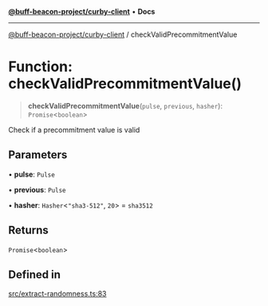 [**@buff-beacon-project/curby-client**](../index.md) • **Docs**

***

[@buff-beacon-project/curby-client](../index.md) / checkValidPrecommitmentValue

# Function: checkValidPrecommitmentValue()

> **checkValidPrecommitmentValue**(`pulse`, `previous`, `hasher`): `Promise`\<`boolean`\>

Check if a precommitment value is valid

## Parameters

• **pulse**: `Pulse`

• **previous**: `Pulse`

• **hasher**: `Hasher`\<`"sha3-512"`, `20`\> = `sha3512`

## Returns

`Promise`\<`boolean`\>

## Defined in

[src/extract-randomness.ts:83](https://github.com/buff-beacon-project/curby-js-client/blob/07a2ea08c8e0ca63b47f1d08219657d53af485a2/src/extract-randomness.ts#L83)
